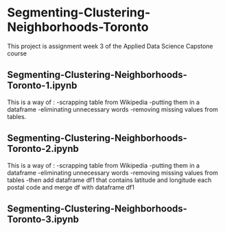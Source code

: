 # Segmenting-Clustering-Neighborhoods-Toronto

This project is assignment week 3 of the Applied Data Science Capstone course

## Segmenting-Clustering-Neighborhoods-Toronto-1.ipynb 
This is a way of : 
-scrapping table from Wikipedia
-putting them in a dataframe
-eliminating unnecessary words
-removing missing values from tables.

## Segmenting-Clustering-Neighborhoods-Toronto-2.ipynb 
This is a way of :
-scrapping table from Wikipedia
-putting them in a dataframe
-eliminating unnecessary words
-removing missing values from tables
-then add dataframe df1 that contains latitude and longitude each postal code and merge df with dataframe df1

## Segmenting-Clustering-Neighborhoods-Toronto-3.ipynb 

